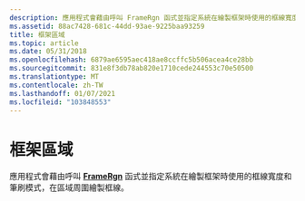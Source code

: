 ```yaml
---
description: 應用程式會藉由呼叫 FrameRgn 函式並指定系統在繪製框架時使用的框線寬度和筆刷模式，在區域周圍繪製框線。
ms.assetid: 88ac7428-681c-44dd-93ae-9225baa93259
title: 框架區域
ms.topic: article
ms.date: 05/31/2018
ms.openlocfilehash: 6879ae6595aec418ae8ccffc5b506acea4ce28bb
ms.sourcegitcommit: 831e8f3db78ab820e1710cede244553c70e50500
ms.translationtype: MT
ms.contentlocale: zh-TW
ms.lasthandoff: 01/07/2021
ms.locfileid: "103848553"
---
```

# <a name="framing-regions"></a>框架區域

應用程式會藉由呼叫 [**FrameRgn**](/windows/desktop/api/Wingdi/nf-wingdi-framergn) 函式並指定系統在繪製框架時使用的框線寬度和筆刷模式，在區域周圍繪製框線。

 

 



